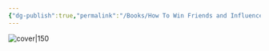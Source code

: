 ```yaml
---
{"dg-publish":true,"permalink":"/Books/How To Win Friends and Influence People - Dale Carnegie/","title":"How To Win Friends and Influence People","noteIcon":4,"created":"2024-11-18T16:23:16.072+09:00"}
---
```



![cover|150](http://books.google.com/books/content?id=yxfJDVXClucC&printsec=frontcover&img=1&zoom=5&edge=curl&source=gbs_api)